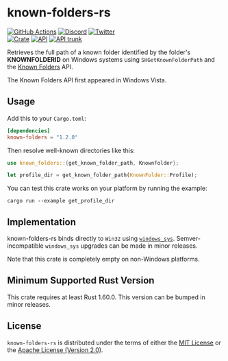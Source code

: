 # known-folders-rs

[![GitHub Actions](https://github.com/artichoke/known-folders-rs/workflows/CI/badge.svg)](https://github.com/artichoke/known-folders-rs/actions)
[![Discord](https://img.shields.io/discord/607683947496734760)](https://discord.gg/QCe2tp2)
[![Twitter](https://img.shields.io/twitter/follow/artichokeruby?label=Follow&style=social)](https://twitter.com/artichokeruby)
<br>
[![Crate](https://img.shields.io/crates/v/known-folders.svg)](https://crates.io/crates/known-folders)
[![API](https://docs.rs/known-folders/badge.svg)](https://docs.rs/known-folders)
[![API trunk](https://img.shields.io/badge/docs-trunk-blue.svg)](https://artichoke.github.io/known-folders-rs/known_folders/)

Retrieves the full path of a known folder identified by the folder's
**KNOWNFOLDERID** on Windows systems using `SHGetKnownFolderPath` and the [Known
Folders] API.

[known folders]:
  https://learn.microsoft.com/en-us/windows/win32/shell/known-folders

The Known Folders API first appeared in Windows Vista.

## Usage

Add this to your `Cargo.toml`:

```toml
[dependencies]
known-folders = "1.2.0"
```

Then resolve well-known directories like this:

```rust
use known_folders::{get_known_folder_path, KnownFolder};

let profile_dir = get_known_folder_path(KnownFolder::Profile);
```

You can test this crate works on your platform by running the example:

```shell
cargo run --example get_profile_dir
```

## Implementation

known-folders-rs binds directly to `Win32` using [`windows_sys`].
Semver-incompatible `windows_sys` upgrades can be made in minor releases.

[`windows_sys`]: https://crates.io/crates/windows-sys

Note that this crate is completely empty on non-Windows platforms.

## Minimum Supported Rust Version

This crate requires at least Rust 1.60.0. This version can be bumped in minor
releases.

## License

`known-folders-rs` is distributed under the terms of either the
[MIT License](LICENSE-MIT) or the
[Apache License (Version 2.0)](LICENSE-APACHE).
